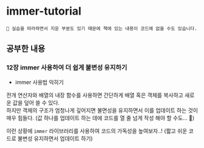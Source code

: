 # immer-tutorial

```
🤟 실습을 따라하면서 지운 부분도 있기 때문에 책에 있는 내용이 코드에 없을 수도 있습니다.
```

## 공부한 내용
### 12장 immer 사용하여 더 쉽게 불변성 유지하기
- immer 사용법 익히기

전개 연산자와 배열의 내장 함수를 사용하면 간단하게 배열 혹은 객체를 복사하고 새로운 값을 덮어 쓸 수 있다.<br>
하지만 객체의 구조가 엄청나게 깊어지면 불면성을 유지하면서 이를 업데이트 하는 것이 매우 힘들다. (값 하나를 업데이트 하는 데에 코드를 열 줄 넘게 작성 해야 할 수도... 🥲)

이런 상황에 `immer` 라이브러리를 사용하여 코드의 가독성을 높여보자..! (짧고 쉬운 코드로 불변성 유지하면서 업데이트 하기)